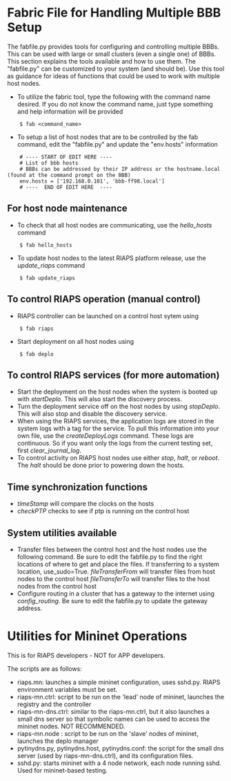 # Fabric File for Handling Multiple BBB Setup
The fabfile.py provides tools for configuring and controlling multiple BBBs.  This can be used with large or small clusters (even a single one) of BBBs.  This section explains the tools available and how to use them.  The "fabfile.py" can be customized to your system (and should be).  Use this tool as guidance for ideas of functions that could be used to work with multiple host nodes.	
- To utilize the fabric tool, type the following with the command name desired.  If you do not know the command name, just type something and help information will be provided
```
	$ fab <command_name>
```

- To setup a list of host nodes that are to be controlled by the fab command, edit the "fabfile.py" and update the "env.hosts" information
```
	# ---- START OF EDIT HERE ----
	# List of bbb hosts
	# BBBs can be addressed by their IP address or the hostname.local (found at the command prompt on the BBB)
	env.hosts = ['192.168.0.101', 'bbb-ff98.local']
	# ----  END OF EDIT HERE  ----
```

## For host node maintenance
- To check that all host nodes are communicating, use the *hello_hosts* command
```
	$ fab hello_hosts
```
- To update host nodes to the latest RIAPS platform release, use the *update_riaps* command
```
	$ fab update_riaps
```

## To control RIAPS operation (manual control)
- RIAPS controller can be launched on a control host sytem using
```
	$ fab riaps
```
- Start deployment on all host nodes using
```
	$ fab deplo
```

## To control RIAPS services (for more automation)
- Start the deployment on the host nodes when the system is booted up with *startDeplo*.  This will also start the discovery process. 
- Turn the deployment service off on the host nodes by using *stopDeplo*.  This will also stop and disable the discovery service.
- When using the RIAPS services, the application logs are stored in the system logs with a tag for the service.  To pull this information into your own file, use the *createDeployLogs* command.  These logs are continuous.  So if you want only the logs from the current testing set, first *clear_journal_log*.
- To control activity on RIAPS host nodes use either *stop*, *halt*, or *reboot*.  The *halt* should be done prior to powering down the hosts.

## Time synchronization functions 
- *timeStamp* will compare the clocks on the hosts
- *checkPTP* checks to see if ptp is running on the control host

## System utilities available	
- Transfer files between the control host and the host nodes use the following command.  Be sure to edit the fabfile.py to find the right locations of where to get and place the files.  If transferring to a system location, use_sudo=True.
	*fileTransferFrom* will transfer files from host nodes to the control host
	*fileTransferTo* will transfer files to the host nodes from the control host 
- Configure routing in a cluster that has a gateway to the internet using *config_routing*.  Be sure to edit the fabfile.py to update the gateway address.

# Utilities for Mininet Operations
This is for RIAPS developers - NOT for APP developers.

The scripts are as follows:
- riaps.mn: launches a simple mininet configuration, uses sshd.py. RIAPS environment variables must be set.  
- riaps-mn.ctrl: script to be run on the 'lead' node of mininet, launches the registry and the controller
- riaps-mn-dns.ctrl: similar to the riaps-mn.ctrl, but it also launches a small dns server so that
  symbolic names can be used to access the mininet nodes. NOT RECOMMENDED.
- riaps-mn.node : script to be run on the 'slave' nodes of mininet, launches the deplo manager
- pytinydns.py, pytinydns.host, pytinydns.conf: the script for the small dns server (used by riaps-mn-dns.ctrl),
  and its configuration files.
- sshd.py: starts mininet with a 4 node network, each node running sshd. Used for mininet-based testing.
